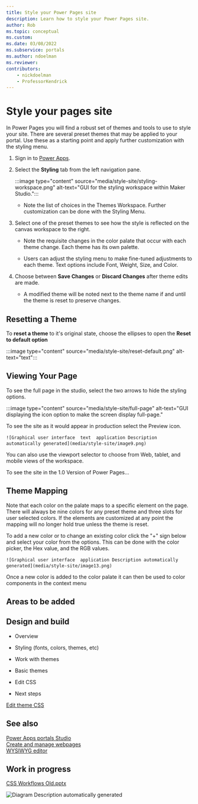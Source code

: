 ```yaml
---
title: Style your Power Pages site
description: Learn how to style your Power Pages site.
author: Rob
ms.topic: conceptual
ms.custom: 
ms.date: 03/08/2022
ms.subservice: portals
ms.author: ndoelman 
ms.reviewer: 
contributors:
    - nickdoelman
    - ProfessorKendrick
---
```


# Style your pages site

In Power Pages you will find a robust set of themes and tools to use to style your site. There are several preset themes that may be applied to your portal.  Use these as a starting point and apply further customization with the styling menu.

1. Sign in to [Power Apps](https://make.powerapps.com/).

1. Select the **Styling** tab from the left navigation pane.

    :::image type="content" source="media/style-site/styling-workspace.png" alt-text="GUI for the styling workspace within Maker Studio.":::

    - Note the list of choices in the Themes Workspace. Further customization can be done with the Styling Menu.

1. Select one of the preset themes to see how the style is reflected on the canvas workspace to the right.

    - Note the requisite changes in the color palate that occur with each theme change. Each theme has its own palette.

    - Users can adjust the styling menu to make fine-tuned adjustments to each theme. Text options include Font, Weight, Size, and Color.

1. Choose between **Save Changes** or **Discard Changes** after theme edits are made.

    - A modified theme will be noted next to the theme name if and until the theme is reset to preserve changes.

## Resetting a Theme

To **reset a theme** to it's original state, choose the ellipses to open the **Reset to default option**

:::image type="content" source="media/style-site/reset-default.png" alt-text="text":::

## Viewing Your Page

To see the full page in the studio, select the two arrows to hide the styling options.

:::image type="content" source="media/style-site/full-page" alt-text="GUI displaying the icon option to make the screen display full-page."

To see the site as it would appear in production select the Preview icon.

    ![Graphical user interface  text  application Description automatically generated](media/style-site/image9.png)

You can also use the viewport selector to choose from Web, tablet, and mobile views of the workspace.  

To see the site in the 1.0 Version of Power Pages...

## Theme Mapping

Note that each color on the palate maps to a specific element on the page.  There will always be nine colors for any preset theme and three slots for user selected colors.  If the elements are customized at any point the mapping will no longer hold true unless the theme is reset.

To add a new color or to change an existing color click the "+" sign below and select your color from the options.  This can be done with the color picker, the Hex value, and the RGB values.

    ![Graphical user interface  application Description automatically generated](media/style-site/image13.png)

Once a new color is added to the color palate it can then be used to color components in the context menu

## Areas to be added

## Design and build

- Overview

- Styling (fonts, colors, themes, etc)

- Work with themes

- Basic themes

- Edit CSS

- Next steps

[Edit theme CSS](https://github.com/MicrosoftDocs/powerapps-docs/blob/main/powerapps-docs/maker/portals/edit-css.md)

## See also

[Power Apps portals Studio](https://github.com/MicrosoftDocs/powerapps-docs/blob/main/powerapps-docs/maker/portals/portal-designer-anatomy.md)  
[Create and manage webpages](https://github.com/MicrosoftDocs/powerapps-docs/blob/main/powerapps-docs/maker/portals/create-manage-webpages.md)  
[WYSIWYG editor](https://github.com/MicrosoftDocs/powerapps-docs/blob/main/powerapps-docs/maker/portals/compose-page.md)

## Work in progress

[CSS Workflows Old.pptx](https://microsoft-my.sharepoint.com/:p:/p/robmoyer/ERC0givKHZpMnXTzajEyHwMBTwq8DuMFyQv9iECYaLQvwA?e=rhI7TT)

![Diagram Description automatically generated](media/image15.png)




